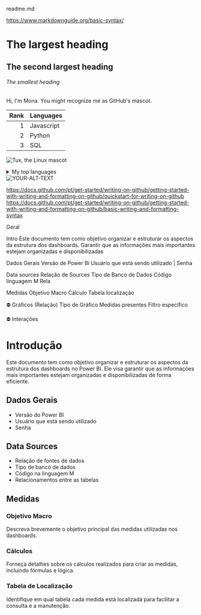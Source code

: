 readme.md

https://www.markdownguide.org/basic-syntax/


# The largest heading
## The second largest heading
###### The smallest heading

Hi, I'm Mona. You might recognize me as GitHub's mascot.


| Rank | Languages |
|-----:|-----------|
|     1| Javascript|
|     2| Python    |
|     3| SQL       |

![Tux, the Linux mascot](/assets/images/tux.png)



<details>
<summary>My top languages</summary>



| Rank | Languages |
|-----:|-----------|
|     1| Javascript|
|     2| Python    |
|     3| SQL       |



</details>



<picture>
 <source media="(prefers-color-scheme: dark)" srcset="YOUR-DARKMODE-IMAGE">
 <source media="(prefers-color-scheme: light)" srcset="YOUR-LIGHTMODE-IMAGE">
 <img alt="YOUR-ALT-TEXT" src="YOUR-DEFAULT-IMAGE">
</picture>

https://docs.github.com/pt/get-started/writing-on-github/getting-started-with-writing-and-formatting-on-github/quickstart-for-writing-on-github
https://docs.github.com/pt/get-started/writing-on-github/getting-started-with-writing-and-formatting-on-github/basic-writing-and-formatting-syntax




Geral




Intro
Este documento tem como objetivo organizar e estruturar os aspectos da estrutura dos dashboards.
Garantir que as informações mais importantes estejam organizadas e disponibilizadas


Dados Gerais
    Versão de Power Bi
    Usuário que está sendo utilizado | Senha

Data sources
    Relação de Sources
    Tipo de Banco de Dados
    Código linguagem M
    Rela

Medidas 
    Objetivo Macro
    Cálculo
    Tabela localização


⛔ Gráficos (Relação)
    Tipo de Gráfico
    Medidas presentes
    Filtro específico

⛔ Interações




# Introdução

Este documento tem como objetivo organizar e estruturar os aspectos da estrutura dos dashboards no Power BI. Ele visa garantir que as informações mais importantes estejam organizadas e disponibilizadas de forma eficiente.

## Dados Gerais

- Versão do Power BI
- Usuário que está sendo utilizado
- Senha

## Data Sources

- Relação de fontes de dados
- Tipo de banco de dados
- Código na linguagem M
- Relacionamentos entre as tabelas

## Medidas

### Objetivo Macro

Descreva brevemente o objetivo principal das medidas utilizadas nos dashboards.

### Cálculos

Forneça detalhes sobre os cálculos realizados para criar as medidas, incluindo fórmulas e lógica.

### Tabela de Localização

Identifique em qual tabela cada medida está localizada para facilitar a consulta e a manutenção.
